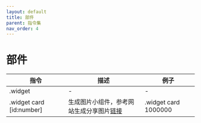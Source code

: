 ```yaml
---
layout: default
title: 部件
parent: 指令集
nav_order: 4
---
```


# 部件

| 指令                                 | 描述                                                                   | 例子                   |
|------------------------------------|----------------------------------------------------------------------|----------------------|
| .widget                            | -                                                                    | -                    |
| .widget card [id:number] | 生成图片小组件，参考网站生成分享图片[链接](https://bfban.com/player/1005868194472/share) | .widget card 1000000 |
